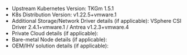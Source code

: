 - Upstream Kubernetes Version: TKGm 1.5.1
- K8s Distribution Version: v1.22.5+vmware.1
- Additional Storage/Network Driver details (if applicable): VSphere CSI Driver 2.4.1+vmware.1 / Antrea v1.2.3+vmware.4
- Private Cloud details (if applicable):
- Bare-metal Node details (if applicable):
- OEM/IHV solution details (if applicable):